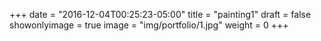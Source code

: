 
+++
date = "2016-12-04T00:25:23-05:00"
title = "painting1"
draft = false
showonlyimage = true
image = "img/portfolio/1.jpg"
weight = 0
+++
